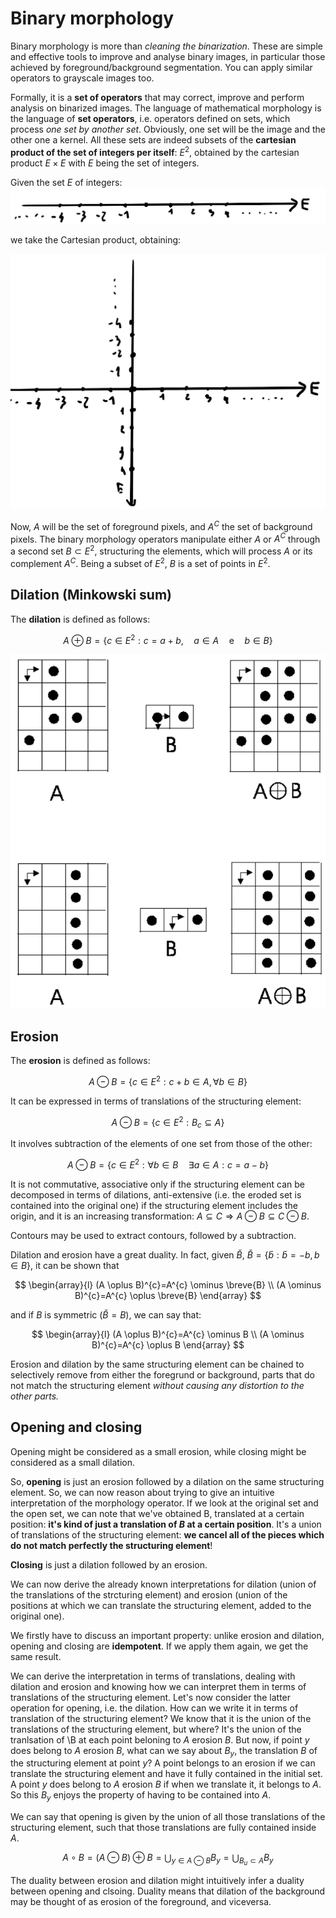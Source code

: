 # Binary morphology

Binary morphology is more than _cleaning the binarization_. These are simple and effective tools to improve and analyse binary images, in particular those achieved by foreground/background segmentation. You can apply similar operators to grayscale images too.

Formally, it is a **set of operators** that may correct, improve and perform analysis on binarized images. The language of mathematical morphology is the language of **set operators**, i.e. operators defined on sets, which process _one set by another set_. Obviously, one set will be the image and the other one a kernel. All these sets are indeed subsets of the **cartesian product of the set of integers per itself**: $E^2$, obtained by the cartesian product $E\times E$ with $E$ being the set of integers.

Given the set $E$ of integers:![Set of integers E](./res/set-of-integers-e.png)

we take the Cartesian product, obtaining:

![E^2](./res/set-e-squared.png)

Now, $A$ will be the set of foreground pixels, and $A^C$ the set of background pixels. The binary morphology operators manipulate either $A$ or $A^C$ through a second set $B\subset E^2$, structuring the elements, which will process $A$ or its complement $A^C$. Being a subset of $E^2$, $B$ is a set of points in $E^2$.

## Dilation (Minkowski sum)

The **dilation** is defined as follows:

$$
A \oplus B=\left\{c \in E^{2}: c=a+b, \quad a \in A \quad \mathrm{e} \quad b \in B\right\}
$$

![Dilation](res/dilation.png)

## Erosion

The **erosion** is defined as follows:

$$
A \ominus B=\left\{c \in E^{2}: c+b \in A, \forall b \in B\right\}
$$

It can be expressed in terms of translations of the structuring element:

$$
A\ominus B = \left\{c\in E^2: B_c \subseteq A\right\}
$$

It involves subtraction of the elements of one set from those of the other:

$$
A \ominus B=\left\{c \in E^{2}: \forall b \in B \quad \exists a \in A: c=a-b\right\}
$$

It is not commutative, associative only if the structuring element can be decomposed in terms of dilations, anti-extensive (i.e. the eroded set is contained into the original one) if the structuring element includes the origin, and it is an increasing transformation: $A \subseteq C \Rightarrow A \ominus B \subseteq C \ominus B$.

Contours may be used to extract contours, followed by a subtraction.

Dilation and erosion have a great duality. In fact, given $\breve{B}$, $\breve{B}=\{\breve{b}: \breve{b}=-b, b \in B\}$, it can be shown that

$$
\begin{array}{l}
(A \oplus B)^{c}=A^{c} \ominus \breve{B} \\
(A \ominus B)^{c}=A^{c} \oplus \breve{B}
\end{array}
$$

and if $B$ is symmetric ($\breve{B}=B$), we can say that:

$$
\begin{array}{l}
(A \oplus B)^{c}=A^{c} \ominus B \\
(A \ominus B)^{c}=A^{c} \oplus B
\end{array}
$$

Erosion and dilation by the same structuring element can be chained to selectively remove from either the foregrund or background, parts that do not match the structuring element _without causing any distortion to the other parts._

## Opening and closing

Opening might be considered as a small erosion, while closing might be considered as a small dilation.

So, **opening** is just an erosion followed by a dilation on the same structuring element. So, we can now reason about trying to give an intuitive interpretation of the morphology operator. If we look at the original set and the open set, we can note that we've obtained B, translated at a certain position: **it's kind of just a translation of $B$ at a certain position**. It's a union of translations of the structuring element: **we cancel all of the pieces which do not match perfectly the structuring element**!

**Closing** is just a dilation followed by an erosion.

We can now derive the already known interpretations for dilation (union of the translations of the strcturing element) and erosion (union of the positions at which we can translate the structuring element, added to the original one).

We firstly have to discuss an important property: unlike erosion and dilation, opening and closing are **idempotent**. If we apply them again, we get the same result.

We can derive the interpretation in terms of translations, dealing with dilation and erosion and knowing how we can interpret them in terms of translations of the structuring element. Let's now consider the latter operation for opening, i.e. the dilation. How can we write it in terms of translation of the structuring element? We know that it is the union of the translations of the structuring element, but where? It's the union of the tranlsation of \B at each point beloning to $A$ erosion $B$. But now, if point $y$ does belong to $A$ erosion $B$, what can we say about $B_y$, the translation $B$ of the structuring element at point $y$? A point belongs to an erosion if we can translate the structuring element and have it fully contained in the initial set. A point $y$ does belong to $A$ erosion $B$ if when we translate it, it belongs to $A$. So this $B_y$ enjoys the property of having to be contained into $A$.

We can say that opening is given by the union of all those translations of the structuring element, such that those translations are fully contained inside $A$.

$$
A \circ B = (A \ominus B) \oplus B = \bigcup_{y \in A \ominus B} B_y = \bigcup_{B_{u} \subset A} B_{y}
$$

The duality between erosion and dilation might intuitively infer a duality between opening and clsoing. Duality means that dilation of the background may be thought of as erosion of the foreground, and viceversa.
